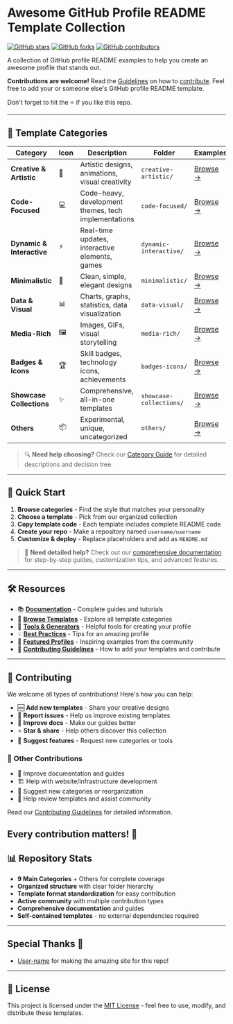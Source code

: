 # Awesome GitHub Profile README Template Collection

[![GitHub stars](https://img.shields.io/github/stars/Z0ZeroX/Awesome-Github-Profile-README-Templates?style=for-the-badge&logo=github)](https://github.com/Z0ZeroX/Awesome-Github-Profile-README-Templates/stargazers)
[![GitHub forks](https://img.shields.io/github/forks/Z0ZeroX/Awesome-Github-Profile-README-Templates?style=for-the-badge&logo=github)](https://github.com/Z0ZeroX/Awesome-Github-Profile-README-Templates/network/members)
[![GitHub contributors](https://img.shields.io/github/contributors/Z0ZeroX/Awesome-Github-Profile-README-Templates?style=for-the-badge&logo=github)](https://github.com/Z0ZeroX/Awesome-Github-Profile-README-Templates/graphs/contributors)

A collection of GitHub profile README examples to help you create an awesome profile that stands out.

**Contributions are welcome!** Read the [Guidelines](CONTRIBUTING.md) on how to [contribute](CONTRIBUTING.md). Feel free to add your or someone else's GitHub profile README template.

Don't forget to hit the ⭐ if you like this repo.

---

## 📂 Template Categories

| Category | Icon | Description | Folder | Examples |
|----------|------|-------------|--------|----------|
| **Creative & Artistic** | 🎨 | Artistic designs, animations, visual creativity | `creative-artistic/` | [Browse →](./templates/creative-artistic/) |
| **Code-Focused** | 💻 | Code-heavy, development themes, tech implementations | `code-focused/` | [Browse →](./templates/code-focused/) |
| **Dynamic & Interactive** | ⚡ | Real-time updates, interactive elements, games | `dynamic-interactive/` | [Browse →](./templates/dynamic-interactive/) |
| **Minimalistic** | 🎯 | Clean, simple, elegant designs | `minimalistic/` | [Browse →](./templates/minimalistic/) |
| **Data & Visual** | 📊 | Charts, graphs, statistics, data visualization | `data-visual/` | [Browse →](./templates/data-visual/) |
| **Media-Rich** | 🖼️ | Images, GIFs, visual storytelling | `media-rich/` | [Browse →](./templates/media-rich/) |
| **Badges & Icons** | 🏆 | Skill badges, technology icons, achievements | `badges-icons/` | [Browse →](./templates/badges-icons/) |
| **Showcase Collections** | ✨ | Comprehensive, all-in-one templates | `showcase-collections/` | [Browse →](./templates/showcase-collections/) |
| **Others** | 📦 | Experimental, unique, uncategorized | `others/` | [Browse →](./templates/others/) |

> 🔍 **Need help choosing?** Check our [Category Guide](docs/TEMPLATE_GUIDE.md) for detailed descriptions and decision tree.

---

## 🚀 Quick Start

1. **Browse categories** - Find the style that matches your personality
2. **Choose a template** - Pick from our organized collection
3. **Copy template code** - Each template includes complete README code
4. **Create your repo** - Make a repository named `username/username` 
5. **Customize & deploy** - Replace placeholders and add as `README.md`

> 📖 **Need detailed help?** Check out our [comprehensive documentation](docs/) for step-by-step guides, customization tips, and advanced features.

---

## 🛠️ Resources

- 📚 **[Documentation](docs/)** - Complete guides and tutorials
- 📁 **[Browse Templates](templates/)** - Explore all template categories
- 🎨 **[Tools & Generators](docs/TOOLS.md)** - Helpful tools for creating your profile
- 💡 **[Best Practices](docs/BEST_PRACTICES.md)** - Tips for an amazing profile
- 🌟 **[Featured Profiles](docs/FEATURED.md)** - Inspiring examples from the community
- 🤝 **[Contributing Guidelines](CONTRIBUTING.md)** - How to add your templates and contribute

---

## 🤝 Contributing

We welcome all types of contributions! Here's how you can help:

- 🆕 **Add new templates** - Share your creative designs
- 🐛 **Report issues** - Help us improve existing templates  
- 📖 **Improve docs** - Make our guides better
- ⭐ **Star & share** - Help others discover this collection
- 💬 **Suggest features** - Request new categories or tools

### 🔧 **Other Contributions**
- 📝 Improve documentation and guides
- 🏗️ Help with website/infrastructure development
- 📂 Suggest new categories or reorganization
- 🤝 Help review templates and assist community

Read our [Contributing Guidelines](CONTRIBUTING.md) for detailed information.

**Every contribution matters!** 🙌
---

## 📊 Repository Stats

- **9 Main Categories** + Others for complete coverage
- **Organized structure** with clear folder hierarchy  
- **Template format standardization** for easy contribution
- **Active community** with multiple contribution types
- **Comprehensive documentation** and guides
- **Self-contained templates** - no external dependencies required

---

## Special Thanks 🙇
- [User-name](https://github.com/) for making the amazing site for this repo!
---

## 📄 License

This project is licensed under the [MIT License](LICENSE) - feel free to use, modify, and distribute these templates.